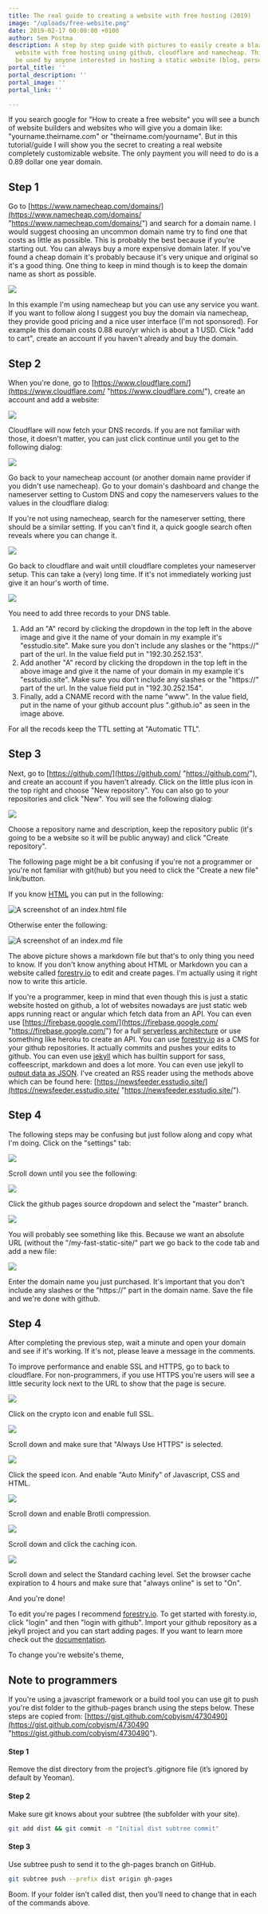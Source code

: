 ```yaml
---
title: The real guide to creating a website with free hosting (2019)
image: "/uploads/free-website.png"
date: 2019-02-17 00:00:00 +0100
author: Sem Postma
description: A step by step guide with pictures to easily create a blazing fast static
  website with free hosting using github, cloudflare and namecheap. This guide can
  be used by anyone interested in hosting a static website (blog, personal site, etc.).
portal_title: ''
portal_description: ''
portal_image: ''
portal_link: ''

---
```

If you search google for "How to create a free website" you will see a bunch of website builders and websites who will give you a domain like: "yourname.theirname.com" or "theirname.com/yourname". But in this tutorial/guide I will show you the secret to creating a real website completely customizable website. The only payment you will need to do is a 0.89 dollar one year domain.

## Step 1

Go to [https://www.namecheap.com/domains/](https://www.namecheap.com/domains/ "https://www.namecheap.com/domains/") and search for a domain name. I would suggest choosing an uncommon domain name try to find one that costs as little as possible. This is probably the best because if you're starting out. You can always buy a more expensive domain later. If you've found a cheap domain it's probably because it's very unique and original so  it's a good thing. One thing to keep in mind though is to keep the domain name as short as possible.

![](/uploads/namecheap.png)

In this example I'm using namecheap but you can use any service you want. If you want to follow along I suggest you buy the domain via namecheap, they provide good pricing and a nice user interface (I'm not sponsored). For example this domain costs 0.88 euro/yr which is about a 1 USD. Click "add to cart", create an account if you haven't already and buy the domain.

## Step 2

When you're done, go to [https://www.cloudflare.com/](https://www.cloudflare.com/ "https://www.cloudflare.com/"), create an account and add a website:

![](/uploads/cloudflare-add-site.png)

Cloudflare will now fetch your DNS records. If you are not familiar with those, it doesn't matter, you can just click continue until you get to the following dialog:

![](/uploads/cloudflare-nameservers.png)

Go back to your namecheap account (or another domain name provider if you didn't use namecheap). Go to your domain's dashboard and change the nameserver setting to Custom DNS and copy the nameservers values to the values in the cloudflare dialog:

If you're not using namecheap, search for the nameserver setting, there should be a similar setting. If you can't find it, a quick google search often reveals where you can change it.

![](/uploads/namecheap-nameservers.png)

Go back to cloudflare and wait untill cloudflare completes your nameserver setup. This can take a (very) long time. If it's not immediately working just give it an hour's worth of time.

![](/uploads/cname-www.png)

You need to add three records to your DNS table.

1. Add an "A" record by clicking the dropdown in the top left in the above image and give it the name of your domain in my example it's "esstudio.site". Make sure you don't include any slashes or the "https://" part of the url. In the value field put in "192.30.252.153".
2. Add another "A" record by clicking the dropdown in the top left in the above image and give it the name of your domain in my example it's "esstudio.site". Make sure you don't include any slashes or the "https://" part of the url. In the value field put in "192.30.252.154".
3. Finally, add a CNAME record with the name "www". In the value field, put in the name of your github account plus ".github.io" as seen in the image above.

For all the recods keep the TTL setting at "Automatic TTL".

## Step 3

Next, go to [https://github.com/](https://github.com/ "https://github.com/"), and create an account if you haven't already. Click on the little plus icon in the top right and choose "New repository". You can also go to your repositories and click "New". You will see the following dialog:

![](/uploads/github-create.PNG)

Choose a repository name and description, keep the repository public (it's going to be a website so it will be public anyway) and click "Create repository".

The following page might be a bit confusing if you're not a programmer or you're not familiar with git(hub) but you need to click the "Create a new file" link/button.

If you know [HTML](https://www.w3schools.com/html/ "https://www.w3schools.com/html/") you can put in the following:

![A screenshot of an index.html file](/uploads/html-file.png "HTML")

Otherwise enter the following:

![A screenshot of an index.md file](/uploads/markdown.png "Markdown")

The above picture shows a markdown file but that's to only thing you need to know. If you don't know anything about HTML or Markdown you can a website called [forestry.io](https://forestry.io/ "https://forestry.io/") to edit and create pages. I'm actually using it right now to write this article.

If you're a programmer, keep in mind that even though this is just a static website hosted on github, a lot of websites nowadays are just static web apps running react or angular which fetch data from an API. You can even use [https://firebase.google.com/](https://firebase.google.com/ "https://firebase.google.com/") for a full [serverless architecture](https://towardsdatascience.com/go-serverless-with-firebase-5348dedb70e9) or use something like heroku to create an API. You can use [forestry.io](https://forestry.io/ "https://forestry.io/") as a CMS for your github repositories. It actually commits and pushes your edits to github. You can even use [jekyll](https://jekyllrb.com/ "https://jekyllrb.com/") which has builtin support for sass, coffeescript, markdown and does a lot more. You can even use jekyll to [output data as JSON](https://www.techiediaries.com/how-to-use-jekyll-like-a-pro-output-data-as-json/). I've created an RSS reader using the methods above which can be found here: [https://newsfeeder.esstudio.site/](https://newsfeeder.esstudio.site/ "https://newsfeeder.esstudio.site/").

## Step 4

The following steps may be confusing but just follow along and copy what I'm doing. Click on the "settings" tab:

![](/uploads/settings.png)

Scroll down until you see the following:

![](/uploads/github-pages.png)

Click the github pages source dropdown and select the "master" branch.

![](/uploads/github-pages-result.png)

You will probably see something like this. Because we want an absolute URL (without the "/my-fast-static-site/" part we go back to the code tab and add a new file:

![](/uploads/cname.png)

Enter the domain name you just purchased. It's important that you don't include any slashes or the "https://" part in the domain name. Save the file and we're done with github.

## Step 4

After completing the previous step, wait a minute and open your domain and see if it's working. If it's not, please leave a message in the comments.

To improve performance and enable SSL and HTTPS, go to back to cloudflare. For non-programmers, if you use HTTPS you're users will see a little security lock next to the URL to show that the page is secure.

![](/uploads/ssl.png)

Click on the crypto icon and enable full SSL.

![](/uploads/https.png)

Scroll down and make sure that "Always Use HTTPS" is selected.

![](/uploads/speed.png)

Click the speed icon. And enable "Auto Minify" of Javascript, CSS and HTML.

![](/uploads/brotli.png)

Scroll down and enable Brotli compression.

![](/uploads/caching-menu.png)

Scroll down and click the caching icon.

![](/uploads/caching.png)

Scroll down and select the Standard caching level. Set the browser cache expiration to 4 hours and make sure that "always online" is set to "On".

And you're done!

To edit you're pages I recommend [forestry.io](https://forestry.io/ "https://forestry.io/"). To get started with foresty.io, click "login" and then "login with github". Import your github repository as a jekyll project and you can start adding pages. If you want to learn more check out the [documentation](https://forestry.io/docs/welcome/ "https://forestry.io/docs/welcome/").

To change you're website's theme, 

## Note to programmers

If you're using a javascript framework or a build tool you can use git to push you're dist folder to the github-pages branch using the steps below. These steps are copied from:  [https://gist.github.com/cobyism/4730490](https://gist.github.com/cobyism/4730490 "https://gist.github.com/cobyism/4730490").

#### Step 1

Remove the dist directory from the project’s .gitignore file (it’s ignored by default by Yeoman).

#### Step 2

Make sure git knows about your subtree (the subfolder with your site).

```bash
git add dist && git commit -m "Initial dist subtree commit"
```

#### Step 3

Use subtree push to send it to the gh-pages branch on GitHub.

```bash
git subtree push --prefix dist origin gh-pages
```

Boom. If your folder isn’t called dist, then you’ll need to change that in each of the commands above.